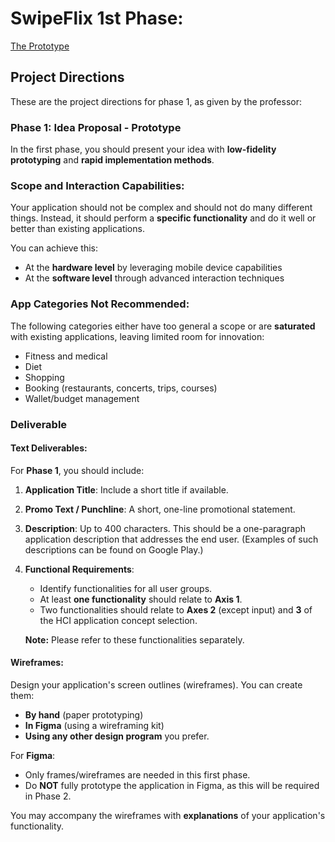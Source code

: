 # SwipeFlix 1st Phase:
[The Prototype](https://www.figma.com/file/GzHiegnNaE0Vrh1ktmcqwg/Prototype-of-our-Super-Duper-Awesome-App?type=design&t=eZNPtfMlJK3yp3k8-6)

## Project Directions

These are the project directions for phase 1, as given by the professor:

### Phase 1: Idea Proposal - Prototype

In the first phase, you should present your idea with **low-fidelity prototyping** and **rapid implementation methods**.

### Scope and Interaction Capabilities:
Your application should not be complex and should not do many different things. Instead, it should perform a **specific functionality** and do it well or better than existing applications.

You can achieve this:
- At the **hardware level** by leveraging mobile device capabilities
- At the **software level** through advanced interaction techniques

### App Categories Not Recommended:
The following categories either have too general a scope or are **saturated** with existing applications, leaving limited room for innovation:
- Fitness and medical
- Diet
- Shopping
- Booking (restaurants, concerts, trips, courses)
- Wallet/budget management

### Deliverable

#### Text Deliverables:
For **Phase 1**, you should include:

1. **Application Title**: Include a short title if available.
   
2. **Promo Text / Punchline**: A short, one-line promotional statement.

3. **Description**: Up to 400 characters. This should be a one-paragraph application description that addresses the end user. (Examples of such descriptions can be found on Google Play.)

4. **Functional Requirements**: 
   - Identify functionalities for all user groups.
   - At least **one functionality** should relate to **Axis 1**.
   - Two functionalities should relate to **Axes 2** (except input) and **3** of the HCI application concept selection.
   
   **Note:** Please refer to these functionalities separately.

#### Wireframes:
Design your application's screen outlines (wireframes). You can create them:
- **By hand** (paper prototyping)
- **In Figma** (using a wireframing kit)
- **Using any other design program** you prefer.

For **Figma**: 
- Only frames/wireframes are needed in this first phase.
- Do **NOT** fully prototype the application in Figma, as this will be required in Phase 2.

You may accompany the wireframes with **explanations** of your application's functionality.
